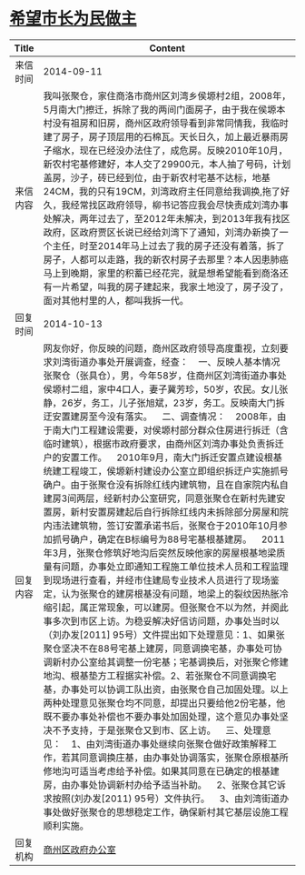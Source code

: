 # [希望市长为民做主](http://www.shangluo.gov.cn/zmhd/ldxxxx.jsp?urltype=leadermail.LeaderMailContentUrl&wbtreeid=1112&leadermailid=2701)

| Title |                                                                                                                                                                                                                                                                                                                                                                                                                                                                                                             Content                                                                                                                                                                                                                                                                                                                                                                                                                                                                                                             |
|:-----:|---------------------------------------------------------------------------------------------------------------------------------------------------------------------------------------------------------------------------------------------------------------------------------------------------------------------------------------------------------------------------------------------------------------------------------------------------------------------------------------------------------------------------------------------------------------------------------------------------------------------------------------------------------------------------------------------------------------------------------------------------------------------------------------------------------------------------------------------------------------------------------------------------------------------------------------------------------------------------------------------------------------------------------|
| 来信时间  | 2014-09-11                                                                                                                                                                                                                                                                                                                                                                                                                                                                                                                                                                                                                                                                                                                                                                                                                                                                                                                                                                                                                      |
| 来信内容  | 我叫张聚仓，家住商洛市商州区刘湾乡侯塬村2组，2008年，5月南大门擦迁，拆除了我的两间门面房子，由于我在侯塬本村没有祖房和旧房，商州区政府领导看到非常同情我，我临时建了房子，房子顶层用的石棉瓦。天长日久，加上最近暴雨房子缩水，现在已经没办法住了，成危房。反映2010年10月，新农村宅基修建好，本人交了29900元，本人抽了号码，计划盖房，沙子，砖已经到位，由于新农村宅基不达标，地基24CM，我的只有19CM，刘湾政府主任同意给我调换,拖了好久，我经常找区政府领导，柳书记答应我会尽快责成刘湾办事处解决，两年过去了，至2012年未解决，到2013年我有找区政府，区政府贾区长说已经给刘湾下了通知，刘湾办新换了一个主任，时至2014年马上过去了我的房子还没有着落，拆了房子，人都可以走路，我的新农村房子去那里？本人因患肺癌马上到晚期，家里的积蓄已经花完，就是想希望能看到商洛还有一片希望，叫我的房子建起来，我家土地没了，房子没了，面对其他村里的人，都叫我拆一代。                                                                                                                                                                                                                                                                                                                                                                                                                                                                                                                                                                                |
| 回复时间  | 2014-10-13                                                                                                                                                                                                                                                                                                                                                                                                                                                                                                                                                                                                                                                                                                                                                                                                                                                                                                                                                                                                                      |
| 回复内容  | 网友你好，你反映的问题，商州区政府领导高度重视，立刻要求刘湾街道办事处开展调查，经查：    一、反映人基本情况    张聚仓（张具仓），男，今年58岁，住商州区刘湾街道办事处侯塬村二组，家中4口人，妻子冀芳珍，50岁，农民。女儿张静，26岁，务工，儿子张旭斌，23岁，务工。反映南大门拆迂安置建房至今没有落实。    二、调查情况：    2008年，由于南大门工程建设需要，对侯塬村部分群众住房进行拆迁（含临时建筑），根据市政府要求，由商州区刘湾办事处负责拆迁户的安置工作。    2010年9月，南大门拆迁安置点建设根基统建工程竣工，侯塬新村建设办公室立即组织拆迂户实施抓号确户。由于张聚仓没有拆除红线内建筑物，且在自家院内私自建房3间两层，经新村办公室研究，同意张聚仓在新村先建安置房，新村安置房建起后自行拆除红线内未拆除部分房屋和院内违法建筑物，签订安置承诺书后，张聚仓于2010年10月参加抓号确户，确定在B标编号为88号宅基根基建房。    2011年3月，张聚仓修筑好地沟后突然反映他家的房屋根基地梁质量有问题，办事处立即通知工程施工单位技术人员和工程监理到现场进行查看，并经市住建局专业技术人员进行了现场鉴定，认为张聚仓的建房根基没有问题，地梁上的裂纹因热胀冷缩引起，属正常现象，可以建房。但张聚仓不以为然，并阕此事多次到市区上访。为稳妥解决好信访问题，办事处当时以（刘办发[2011] 95号）文件提出如下处理意见：1、如果张聚仓坚决不在88号宅基上建房，同意调换宅基，办事处可协调新村办公室给其调整一份宅基；宅基调换后，对张聚仑修建地沟、根基垫方工程据实补偿。2、若张聚仓不同意调换宅基，办事处可以协调工队出资，由张聚仓自己加固处理。以上两种处理意见张聚仓均不同意，却提出只要给他2份宅基，他既不要办事处补偿也不要办事处加固处理，这个意见办事处坚决不予支持，于是张聚仓又到市、区上访。    三、处理意见：    1、由刘湾街道办事处继续向张聚仓做好政策解释工作，若其同意调换庄基，由办事处协调落实，张聚仓原根基所修地沟可适当考虑给予补偿。如果其同意在已确定的根基建房，由办事处协调新村办给予适当补助。    2、张聚仓其它诉求按照(刘办发[2011) 95号）文件执行。    3、由刘湾街道办事处做好张聚仓的思想稳定工作，确保新村其它基层设施工程顺利实施。 |
| 回复机构  | [商州区政府办公室](../../category/agencies/商州区政府办公室.md)                                                                                                                                                                                                                                                                                                                                                                                                                                                                                                                                                                                                                                                                                                                                                                                                                                                                                                                                                                                 |